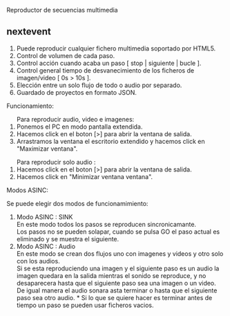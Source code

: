 Reproductor de secuencias multimedia <h2>nextevent</h2>

<ol><li>Puede reproducir cualquier fichero multimedia soportado por HTML5.
<li>Control de volumen de cada paso.
<li>Control acción cuando acaba un paso [ stop | siguiente | bucle ].
<li>Control general tiempo de desvanecimiento de los ficheros de imagen/video [ 0s > 10s ].
<li>Elección entre un solo flujo de todo o audio por separado.
<li>Guardado de proyectos en formato JSON. </ol>

Funcionamiento:
<ol>Para  reproducir audio, video e imagenes: 
<li>Ponemos el PC en modo pantalla extendida.
<li>Hacemos click en el boton [>] para abrir la ventana de salida.
<li>Arrastramos la ventana el escritorio extendido y hacemos click en "Maximizar ventana".</ol>

<ol>Para reproducir solo audio :
<li>Hacemos click en el boton [>] para abrir la ventana de salida.
<li>Hacemos click en "Minimizar ventana ventana".</ol>

Modos ASINC:
<p>Se puede elegir dos modos de funcionamimiento:<br>
<ol><li>Modo ASINC : SINK<br>
En este modo todos los pasos se reproducen sincronicamante.
<br>Los pasos no se pueden solapar, cuando se pulsa GO el paso actual es eliminado y se muestra el siguiente.
<li>Modo ASINC : Audio<br>
En este modo se crean dos flujos uno con imagenes y videos y otro solo con los audios.<br>
Si se esta reproduciendo una imagen y el siguiente paso es un audio la imagen quedara en la salida mientras el sonido se reproduce, y no desaparecera hasta que el siguiente paso sea una imagen o un video.
<br>De igual manera el audio sonara asta terminar o hasta que el siguiente paso sea otro audio.
* Si lo que se quiere hacer es terminar antes de tiempo un paso se pueden usar ficheros vacios. 
 </ol></p>
